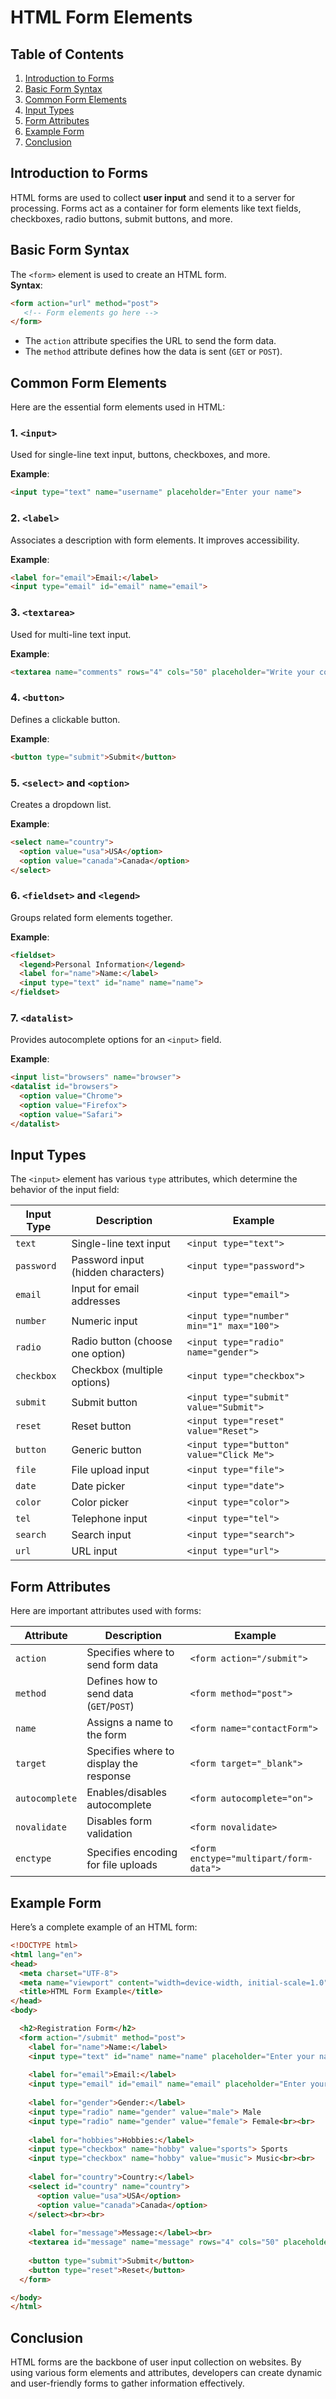 # HTML Form Elements

## Table of Contents

1. [Introduction to Forms](#introduction-to-forms)  
2. [Basic Form Syntax](#basic-form-syntax)  
3. [Common Form Elements](#common-form-elements)  
4. [Input Types](#input-types)  
5. [Form Attributes](#form-attributes)  
6. [Example Form](#example-form)  
7. [Conclusion](#conclusion)  



## Introduction to Forms

HTML forms are used to collect **user input** and send it to a server for processing. Forms act as a container for form elements like text fields, checkboxes, radio buttons, submit buttons, and more.


## Basic Form Syntax

The `<form>` element is used to create an HTML form.  
**Syntax**:  
```html
<form action="url" method="post">
   <!-- Form elements go here -->
</form>
```

- The `action` attribute specifies the URL to send the form data.  
- The `method` attribute defines how the data is sent (`GET` or `POST`).

## Common Form Elements

Here are the essential form elements used in HTML:

### 1. `<input>`
Used for single-line text input, buttons, checkboxes, and more.

**Example**:  
```html
<input type="text" name="username" placeholder="Enter your name">
```


### 2. `<label>`
Associates a description with form elements. It improves accessibility.  

**Example**:  
```html
<label for="email">Email:</label>
<input type="email" id="email" name="email">
```



### 3. `<textarea>`
Used for multi-line text input.

**Example**:  
```html
<textarea name="comments" rows="4" cols="50" placeholder="Write your comment here..."></textarea>
```



### 4. `<button>`
Defines a clickable button.

**Example**:  
```html
<button type="submit">Submit</button>
```



### 5. `<select>` and `<option>`
Creates a dropdown list.

**Example**:  
```html
<select name="country">
  <option value="usa">USA</option>
  <option value="canada">Canada</option>
</select>
```


### 6. `<fieldset>` and `<legend>`
Groups related form elements together.

**Example**:  
```html
<fieldset>
  <legend>Personal Information</legend>
  <label for="name">Name:</label>
  <input type="text" id="name" name="name">
</fieldset>
```


### 7. `<datalist>`
Provides autocomplete options for an `<input>` field.

**Example**:  
```html
<input list="browsers" name="browser">
<datalist id="browsers">
  <option value="Chrome">
  <option value="Firefox">
  <option value="Safari">
</datalist>
```


## Input Types

The `<input>` element has various `type` attributes, which determine the behavior of the input field:

| Input Type       | Description                          | Example                                      |
|------------------|--------------------------------------|---------------------------------------------|
| `text`          | Single-line text input               | `<input type="text">`                       |
| `password`      | Password input (hidden characters)   | `<input type="password">`                   |
| `email`         | Input for email addresses            | `<input type="email">`                      |
| `number`        | Numeric input                        | `<input type="number" min="1" max="100">`   |
| `radio`         | Radio button (choose one option)     | `<input type="radio" name="gender">`        |
| `checkbox`      | Checkbox (multiple options)          | `<input type="checkbox">`                   |
| `submit`        | Submit button                        | `<input type="submit" value="Submit">`      |
| `reset`         | Reset button                         | `<input type="reset" value="Reset">`        |
| `button`        | Generic button                       | `<input type="button" value="Click Me">`    |
| `file`          | File upload input                    | `<input type="file">`                       |
| `date`          | Date picker                          | `<input type="date">`                       |
| `color`         | Color picker                         | `<input type="color">`                      |
| `tel`           | Telephone input                      | `<input type="tel">`                        |
| `search`        | Search input                         | `<input type="search">`                     |
| `url`           | URL input                            | `<input type="url">`                        |


## Form Attributes

Here are important attributes used with forms:

| Attribute    | Description                               | Example                                |
|--------------|-------------------------------------------|----------------------------------------|
| `action`     | Specifies where to send form data         | `<form action="/submit">`              |
| `method`     | Defines how to send data (`GET`/`POST`)   | `<form method="post">`                 |
| `name`       | Assigns a name to the form                | `<form name="contactForm">`            |
| `target`     | Specifies where to display the response   | `<form target="_blank">`               |
| `autocomplete` | Enables/disables autocomplete           | `<form autocomplete="on">`             |
| `novalidate` | Disables form validation                  | `<form novalidate>`                    |
| `enctype`    | Specifies encoding for file uploads       | `<form enctype="multipart/form-data">` |


## Example Form

Here’s a complete example of an HTML form:

```html
<!DOCTYPE html>
<html lang="en">
<head>
  <meta charset="UTF-8">
  <meta name="viewport" content="width=device-width, initial-scale=1.0">
  <title>HTML Form Example</title>
</head>
<body>

  <h2>Registration Form</h2>
  <form action="/submit" method="post">
    <label for="name">Name:</label>
    <input type="text" id="name" name="name" placeholder="Enter your name" required><br><br>
    
    <label for="email">Email:</label>
    <input type="email" id="email" name="email" placeholder="Enter your email" required><br><br>
    
    <label for="gender">Gender:</label>
    <input type="radio" name="gender" value="male"> Male
    <input type="radio" name="gender" value="female"> Female<br><br>
    
    <label for="hobbies">Hobbies:</label>
    <input type="checkbox" name="hobby" value="sports"> Sports
    <input type="checkbox" name="hobby" value="music"> Music<br><br>
    
    <label for="country">Country:</label>
    <select id="country" name="country">
      <option value="usa">USA</option>
      <option value="canada">Canada</option>
    </select><br><br>
    
    <label for="message">Message:</label><br>
    <textarea id="message" name="message" rows="4" cols="50" placeholder="Write your message"></textarea><br><br>
    
    <button type="submit">Submit</button>
    <button type="reset">Reset</button>
  </form>

</body>
</html>
```

## Conclusion

HTML forms are the backbone of user input collection on websites. By using various form elements and attributes, developers can create dynamic and user-friendly forms to gather information effectively.
